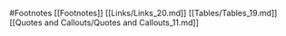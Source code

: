 #Footnotes 
 [[Footnotes]]
[[Links/Links_20.md]]
[[Tables/Tables_19.md]]
[[Quotes and Callouts/Quotes and Callouts_11.md]]